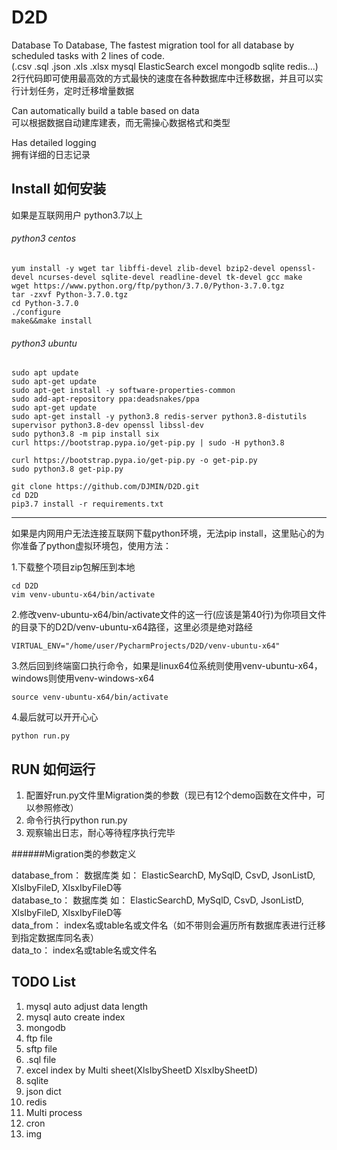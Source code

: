 # D2D
Database To Database, The fastest migration tool for all database by scheduled tasks with
2 lines of code.    
(.csv .sql .json .xls .xlsx mysql ElasticSearch excel mongodb sqlite redis...)    
2行代码即可使用最高效的方式最快的速度在各种数据库中迁移数据，并且可以实行计划任务，定时迁移增量数据

Can automatically build a table based on data    
可以根据数据自动建库建表，而无需操心数据格式和类型

Has detailed logging    
拥有详细的日志记录


## Install 如何安装

如果是互联网用户
python3.7以上

###### python3 centos
```shell script
yum install -y wget tar libffi-devel zlib-devel bzip2-devel openssl-devel ncurses-devel sqlite-devel readline-devel tk-devel gcc make 
wget https://www.python.org/ftp/python/3.7.0/Python-3.7.0.tgz
tar -zxvf Python-3.7.0.tgz
cd Python-3.7.0
./configure
make&&make install
```


###### python3 ubuntu
```shell script
sudo apt update
sudo apt-get update
sudo apt-get install -y software-properties-common
sudo add-apt-repository ppa:deadsnakes/ppa
sudo apt-get update
sudo apt-get install -y python3.8 redis-server python3.8-distutils supervisor python3.8-dev openssl libssl-dev
sudo python3.8 -m pip install six
curl https://bootstrap.pypa.io/get-pip.py | sudo -H python3.8

curl https://bootstrap.pypa.io/get-pip.py -o get-pip.py
sudo python3.8 get-pip.py 
```

    git clone https://github.com/DJMIN/D2D.git
    cd D2D
    pip3.7 install -r requirements.txt


---

如果是内网用户无法连接互联网下载python环境，无法pip install，这里贴心的为你准备了python虚拟环境包，使用方法：

1.下载整个项目zip包解压到本地

    cd D2D
    vim venv-ubuntu-x64/bin/activate
    
2.修改venv-ubuntu-x64/bin/activate文件的这一行(应该是第40行)为你项目文件的目录下的D2D/venv-ubuntu-x64路径，这里必须是绝对路经

    VIRTUAL_ENV="/home/user/PycharmProjects/D2D/venv-ubuntu-x64"
    
    
3.然后回到终端窗口执行命令，如果是linux64位系统则使用venv-ubuntu-x64，windows则使用venv-windows-x64

    source venv-ubuntu-x64/bin/activate
    
4.最后就可以开开心心 

    python run.py
    
## RUN 如何运行

1. 配置好run.py文件里Migration类的参数（现已有12个demo函数在文件中，可以参照修改）
1. 命令行执行python run.py
1. 观察输出日志，耐心等待程序执行完毕

######Migration类的参数定义

database_from： 数据库类 如： ElasticSearchD, MySqlD, CsvD, JsonListD, XlsIbyFileD, XlsxIbyFileD等     
database_to： 数据库类 如： ElasticSearchD, MySqlD, CsvD, JsonListD, XlsIbyFileD, XlsxIbyFileD等    
data_from： index名或table名或文件名（如不带则会遍历所有数据库表进行迁移到指定数据库同名表）    
data_to： index名或table名或文件名  
    

## TODO List 

1. mysql auto adjust data length
1. mysql auto create index
1. mongodb
1. ftp file
1. sftp file
1. .sql file
1. excel index by Multi sheet(XlsIbySheetD XlsxIbySheetD)
1. sqlite
1. json dict
1. redis
1. Multi process
1. cron
1. img